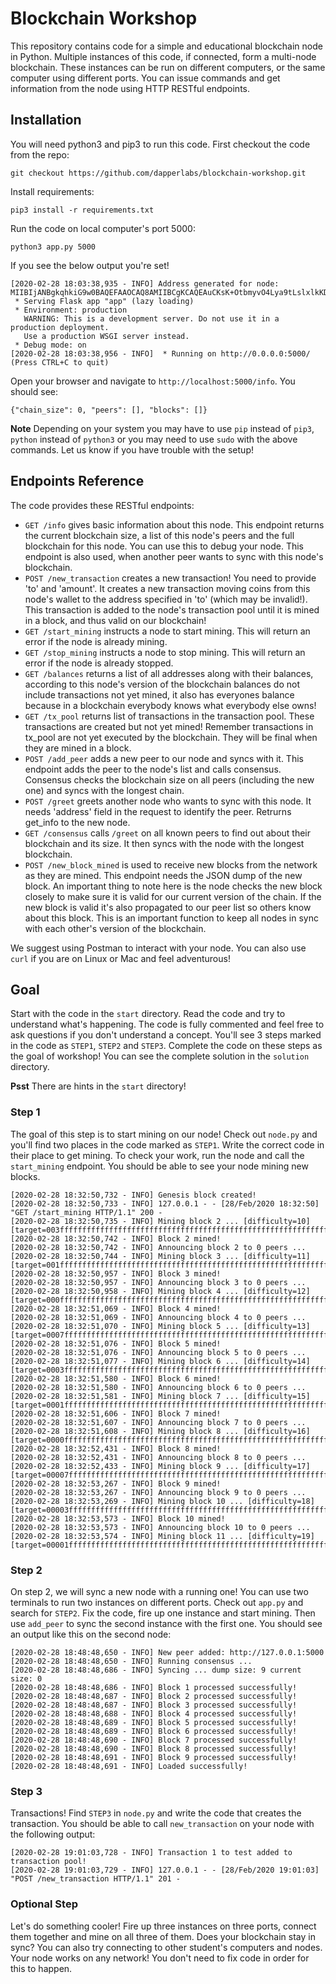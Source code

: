 # Blockchain Workshop
This repository contains code for a simple and educational blockchain node in Python. Multiple instances of this code, if connected, form a multi-node blockchain. These instances can be run on different computers, or the same computer using different ports. You can issue commands and get information from the node using HTTP RESTful endpoints.

## Installation
You will need python3 and pip3 to run this code. First checkout the code from the repo:
```
git checkout https://github.com/dapperlabs/blockchain-workshop.git
```
Install requirements:
```
pip3 install -r requirements.txt
```
Run the code on local computer's port 5000:
```
python3 app.py 5000
```
If you see the below output you're set!
```
[2020-02-28 18:03:38,935 - INFO] Address generated for node: MIIBIjANBgkqhkiG9w0BAQEFAAOCAQ8AMIIBCgKCAQEAuCKsK+OtbmyvO4Lya9tLslxlkKDwwE7SVJHfmWB4EuLIF6pGcbE1R6w1AIckDA9EP6Jjw0YktW4gP2883WEvjWvPBIJW+JhjRLOuuwKla2FkjnbTVDz3q8csGXiHpy7m7xsIdG6eW7OOznENgu0ahDwWDxy5rRm3SfrMOBxFqYG/CAw2YbItOOBpJogkn1PnLm/s2IcO25k2OahRkdeukh1xiHhQEEkN4/SMe6KRFpH5RSth1tv7IAgUxBJ6kFr7FWHeMZXFZntl5ecHmMs2d+SS0oH6DYTn839hMfTTcZ8C0/yxQU3WT8V/l/2eq+Var1JjJcHtH1OqrrYtkpHb0QIDAQAB
 * Serving Flask app "app" (lazy loading)
 * Environment: production
   WARNING: This is a development server. Do not use it in a production deployment.
   Use a production WSGI server instead.
 * Debug mode: on
[2020-02-28 18:03:38,956 - INFO]  * Running on http://0.0.0.0:5000/ (Press CTRL+C to quit)
```
Open your browser and navigate to `http://localhost:5000/info`. You should see:
```
{"chain_size": 0, "peers": [], "blocks": []}
```

**Note** Depending on your system you may have to use `pip` instead of `pip3`, `python` instead of `python3` or you may need to use `sudo` with the above commands. Let us know if you have trouble with the setup!

## Endpoints Reference
The code provides these RESTful endpoints:
* `GET /info` gives basic information about this node. This endpoint returns the current blockchain size, a list of this node's peers and the full blockchain for this node. You can use this to debug your node. This endpoint is also used, when another peer wants to sync with this node's blockchain.
* `POST /new_transaction` creates a new transaction! You need to provide 'to' and 'amount'. It creates a new transaction moving coins from this node's wallet to the address specified in 'to' (which may be invalid!). This transaction is added to the node's transaction pool until it is mined in a block, and thus valid on our blockchain!
* `GET /start_mining` instructs a node to start mining. This will return an error if the node is already mining.
* `GET /stop_mining` instructs a node to stop mining. This will return an error if the node is already stopped.
* `GET /balances` returns a list of all addresses along with their balances, according to this node's version of the blockchain balances do not include transactions not yet mined, it also has everyones balance because in a blockchain everybody knows what everybody else owns!
* `GET /tx_pool` returns list of transactions in the transaction pool. These transactions are created but not yet mined! Remember transactions in tx_pool are not yet executed by the blockchain. They will be final when they are mined in a block.
* `POST /add_peer` adds a new peer to our node and syncs with it. This endpoint adds the peer to the node's list and calls consensus. Consensus checks the blockchain size on all peers (including the new one) and syncs with the longest chain.
* `POST /greet` greets another node who wants to sync with this node. It needs 'address' field in the request to identify the peer. Retrurns get_info to the new node.
* `GET /consensus` calls `/greet` on all known peers to find out about their blockchain and its size. It then syncs with the node with the longest blockchain.
* `POST /new_block_mined` is used to receive new blocks from the network as they are mined. This endpoint needs the JSON dump of the new block. An important thing to note here is the node checks the new block closely to make sure it is valid for our current version of the chain. If the new block is valid it's also propagated to our peer list so others know about this block. This is an important function to keep all nodes in sync with each other's version of the blockchain. 

We suggest using Postman to interact with your node. You can also use `curl` if you are on Linux or Mac and feel adventurous!



## Goal
Start with the code in the `start` directory. Read the code and try to understand what's happening. The code is fully commented and feel free to ask questions if you don't understand a concept. You'll see 3 steps marked in the code as `STEP1`, `STEP2` and `STEP3`. Complete the code on these steps as the goal of workshop! You can see the complete solution in the `solution` directory.

**Psst** There are hints in the `start` directory!

### Step 1
The goal of this step is to start mining on our node! Check out `node.py` and you'll find two places in the code marked as `STEP1`. Write the correct code in their place to get mining. To check your work, run the node and call the `start_mining` endpoint. You should be able to see your node mining new blocks.
```
[2020-02-28 18:32:50,732 - INFO] Genesis block created!
[2020-02-28 18:32:50,733 - INFO] 127.0.0.1 - - [28/Feb/2020 18:32:50] "GET /start_mining HTTP/1.1" 200 -
[2020-02-28 18:32:50,735 - INFO] Mining block 2 ... [difficulty=10] [target=003fffffffffffffffffffffffffffffffffffffffffffffffffffffffffffff]
[2020-02-28 18:32:50,742 - INFO] Block 2 mined!
[2020-02-28 18:32:50,742 - INFO] Announcing block 2 to 0 peers ...
[2020-02-28 18:32:50,744 - INFO] Mining block 3 ... [difficulty=11] [target=001fffffffffffffffffffffffffffffffffffffffffffffffffffffffffffff]
[2020-02-28 18:32:50,957 - INFO] Block 3 mined!
[2020-02-28 18:32:50,957 - INFO] Announcing block 3 to 0 peers ...
[2020-02-28 18:32:50,958 - INFO] Mining block 4 ... [difficulty=12] [target=000fffffffffffffffffffffffffffffffffffffffffffffffffffffffffffff]
[2020-02-28 18:32:51,069 - INFO] Block 4 mined!
[2020-02-28 18:32:51,069 - INFO] Announcing block 4 to 0 peers ...
[2020-02-28 18:32:51,070 - INFO] Mining block 5 ... [difficulty=13] [target=0007ffffffffffffffffffffffffffffffffffffffffffffffffffffffffffff]
[2020-02-28 18:32:51,076 - INFO] Block 5 mined!
[2020-02-28 18:32:51,076 - INFO] Announcing block 5 to 0 peers ...
[2020-02-28 18:32:51,077 - INFO] Mining block 6 ... [difficulty=14] [target=0003ffffffffffffffffffffffffffffffffffffffffffffffffffffffffffff]
[2020-02-28 18:32:51,580 - INFO] Block 6 mined!
[2020-02-28 18:32:51,580 - INFO] Announcing block 6 to 0 peers ...
[2020-02-28 18:32:51,581 - INFO] Mining block 7 ... [difficulty=15] [target=0001ffffffffffffffffffffffffffffffffffffffffffffffffffffffffffff]
[2020-02-28 18:32:51,606 - INFO] Block 7 mined!
[2020-02-28 18:32:51,607 - INFO] Announcing block 7 to 0 peers ...
[2020-02-28 18:32:51,608 - INFO] Mining block 8 ... [difficulty=16] [target=0000ffffffffffffffffffffffffffffffffffffffffffffffffffffffffffff]
[2020-02-28 18:32:52,431 - INFO] Block 8 mined!
[2020-02-28 18:32:52,431 - INFO] Announcing block 8 to 0 peers ...
[2020-02-28 18:32:52,433 - INFO] Mining block 9 ... [difficulty=17] [target=00007fffffffffffffffffffffffffffffffffffffffffffffffffffffffffff]
[2020-02-28 18:32:53,267 - INFO] Block 9 mined!
[2020-02-28 18:32:53,267 - INFO] Announcing block 9 to 0 peers ...
[2020-02-28 18:32:53,269 - INFO] Mining block 10 ... [difficulty=18] [target=00003fffffffffffffffffffffffffffffffffffffffffffffffffffffffffff]
[2020-02-28 18:32:53,573 - INFO] Block 10 mined!
[2020-02-28 18:32:53,573 - INFO] Announcing block 10 to 0 peers ...
[2020-02-28 18:32:53,574 - INFO] Mining block 11 ... [difficulty=19] [target=00001fffffffffffffffffffffffffffffffffffffffffffffffffffffffffff]
```

### Step 2
On step 2, we will sync a new node with a running one! You can use two terminals to run two instances on different ports. Check out `app.py` and search for `STEP2`. Fix the code, fire up one instance and start mining. Then use `add_peer` to sync the second instance with the first one. You should see an output like this on the second node:
```
[2020-02-28 18:48:48,650 - INFO] New peer added: http://127.0.0.1:5000
[2020-02-28 18:48:48,650 - INFO] Running consensus ...
[2020-02-28 18:48:48,686 - INFO] Syncing ... dump size: 9 current size: 0
[2020-02-28 18:48:48,686 - INFO] Block 1 processed successfully!
[2020-02-28 18:48:48,687 - INFO] Block 2 processed successfully!
[2020-02-28 18:48:48,687 - INFO] Block 3 processed successfully!
[2020-02-28 18:48:48,688 - INFO] Block 4 processed successfully!
[2020-02-28 18:48:48,689 - INFO] Block 5 processed successfully!
[2020-02-28 18:48:48,689 - INFO] Block 6 processed successfully!
[2020-02-28 18:48:48,690 - INFO] Block 7 processed successfully!
[2020-02-28 18:48:48,690 - INFO] Block 8 processed successfully!
[2020-02-28 18:48:48,691 - INFO] Block 9 processed successfully!
[2020-02-28 18:48:48,691 - INFO] Loaded successfully!
```

### Step 3
Transactions! Find `STEP3` in `node.py` and write the code that creates the transaction. You should be able to call `new_transaction` on your node with the following output:
```
[2020-02-28 19:01:03,728 - INFO] Transaction 1 to test added to transaction pool!
[2020-02-28 19:01:03,729 - INFO] 127.0.0.1 - - [28/Feb/2020 19:01:03] "POST /new_transaction HTTP/1.1" 201 -
```

### Optional Step
Let's do something cooler! Fire up three instances on three ports, connect them together and mine on all three of them. Does your blockchain stay in sync? You can also try connecting to other student's computers and nodes. Your node works on any network! You don't need to fix code in order for this to happen.
